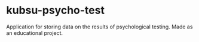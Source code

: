 # kubsu-psycho-test

Application for storing data on the results of psychological testing. Made as an educational project.
